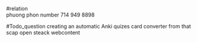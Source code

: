 



#relation   
phuong phon  number 714 949 8898 



#Todo_question 
creating an automatic Anki quizes card converter from that scap open steack webcontent
